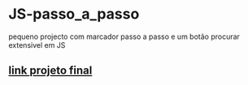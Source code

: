 # JS-passo_a_passo
pequeno projecto com marcador passo a passo e um botão procurar extensivel em JS
## [link projeto final](https://hugoresende27.github.io/JS-passo_a_passo/)
 
